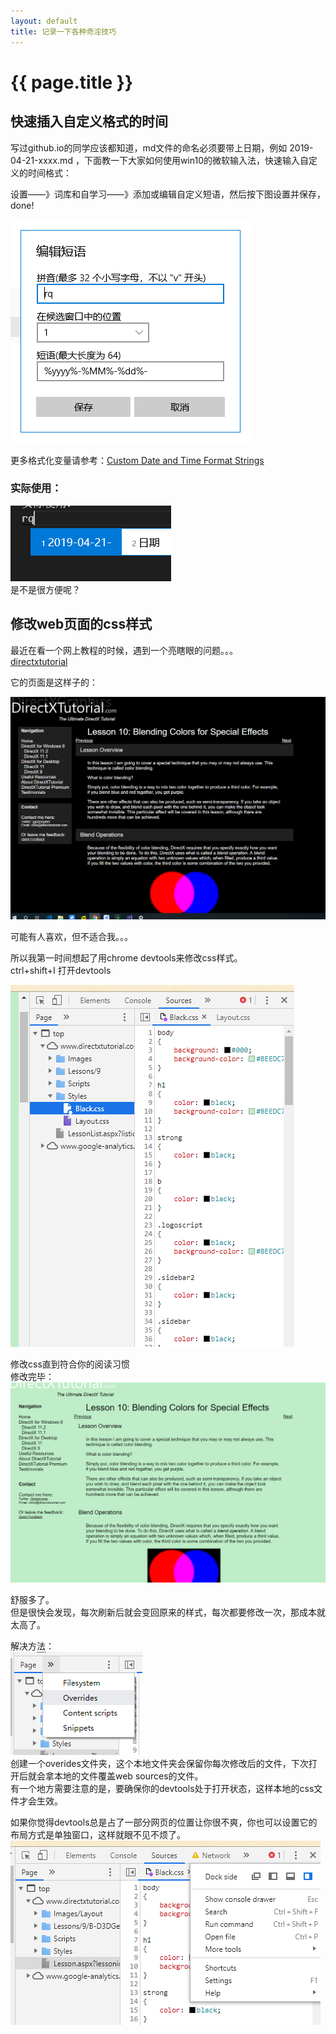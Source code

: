 ```yaml
---
layout: default
title: 记录一下各种奇淫技巧
---
```


{{ page.title }}
================

## 快速插入自定义格式的时间

写过github.io的同学应该都知道，md文件的命名必须要带上日期，例如 2019-04-21-xxxx.md ，下面教一下大家如何使用win10的微软输入法，快速输入自定义的时间格式：

设置——》词库和自学习——》添加或编辑自定义短语，然后按下图设置并保存，done! 

![](/images/2019-04-21-15-12-25.png)

更多格式化变量请参考：[Custom Date and Time Format Strings](https://docs.microsoft.com/en-us/dotnet/standard/base-types/custom-date-and-time-format-strings?wt.mc_id=MVP)

### 实际使用：  
![](/images/rq.png)  
是不是很方便呢？

## 修改web页面的css样式

最近在看一个网上教程的时候，遇到一个亮瞎眼的问题。。。  
[directxtutorial](http://www.directxtutorial.com)

它的页面是这样子的：  

![](/images/2019-04-21-15-59-39.png)

可能有人喜欢，但不适合我。。。

所以我第一时间想起了用chrome devtools来修改css样式。  
ctrl+shift+I 打开devtools  

![](/images/2019-04-21-16-16-13.png)

修改css直到符合你的阅读习惯  
修改完毕：  
![](/images/2019-04-21-16-17-12.png)

舒服多了。  
但是很快会发现，每次刷新后就会变回原来的样式，每次都要修改一次，那成本就太高了。

解决方法：  
![](/images/2019-04-21-16-19-24.png)  
创建一个overides文件夹，这个本地文件夹会保留你每次修改后的文件，下次打开后就会拿本地的文件覆盖web sources的文件。  
有一个地方需要注意的是，要确保你的devtools处于打开状态，这样本地的css文件才会生效。  

如果你觉得devtools总是占了一部分网页的位置让你很不爽，你也可以设置它的布局方式是单独窗口，这样就眼不见不烦了。  
![](/images/2019-04-21-21-15-56.png)